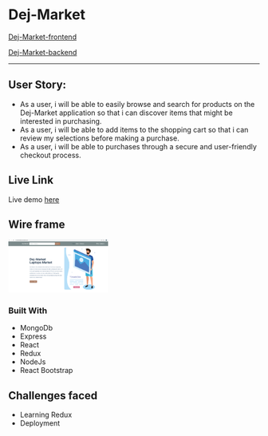 # Dej-Market

[Dej-Market-frontend](https://github.com/DejTes/Dej-Market-frontend)

[Dej-Market-backend](https://github.com/DejTes/Dej-Market-backend)

---
## User Story:
* As a user, i will be able to easily browse and search for products on the Dej-Market application so that i can discover items that might be interested in purchasing.
* As a user, i will be able to add items to the shopping cart so that i can review my selections  before making a purchase.
* As a user, i will be able to purchases through a secure and user-friendly checkout process.

## Live Link

Live demo [here](https://dej-market.onrender.com/)


## Wire frame

<img
  src="Assets/sh1.PNG"
  style="display: inline-block; margin: 0 auto; max-width: 200px">
 
  ### Built With
 * MongoDb
 * Express
 * React
 * Redux
 * NodeJs
 * React Bootstrap


## Challenges faced
- Learning Redux
- Deployment

